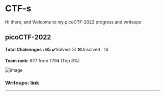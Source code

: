 # CTF-s
Hi there, and Welcome to my picoCTF-2022 progress and writeups

## picoCTF-2022

**Total Chalennges : 65**
✔️Solved: 51
❌Unsolved : 14 

**Team rank:** 677 from 7794 (Top 8%)

![image](https://user-images.githubusercontent.com/62214984/163713181-4492b90e-03a6-476b-a968-f44da82bb5ed.png)

### Writeups: [link](https://github.com/LogicBypass/CTF-s/tree/main/picoCTF-2022)
----
